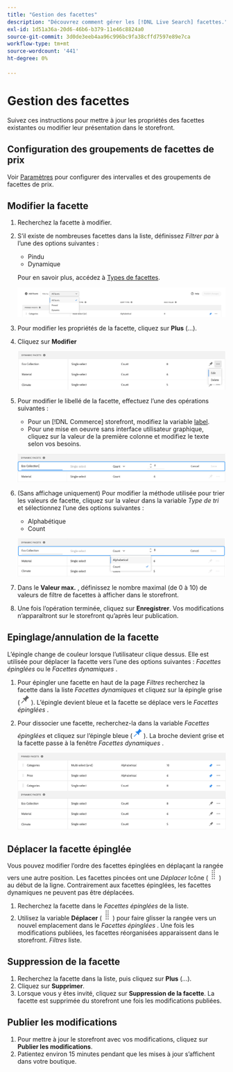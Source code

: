 ```yaml
---
title: "Gestion des facettes"
description: "Découvrez comment gérer les [!DNL Live Search] facettes."
exl-id: 1d51a36a-20d6-46b6-b379-11e46c8824a0
source-git-commit: 3d0de3eeb4aa96c996bc9fa38cffd7597e89e7ca
workflow-type: tm+mt
source-wordcount: '441'
ht-degree: 0%

---
```


# Gestion des facettes

Suivez ces instructions pour mettre à jour les propriétés des facettes existantes ou modifier leur présentation dans le storefront.

## Configuration des groupements de facettes de prix

Voir [Paramètres](settings.md) pour configurer des intervalles et des groupements de facettes de prix.

## Modifier la facette

1. Recherchez la facette à modifier.
1. S’il existe de nombreuses facettes dans la liste, définissez *Filtrer par* à l’une des options suivantes :

   * Pindu
   * Dynamique

   Pour en savoir plus, accédez à [Types de facettes](facets-type.md).

   ![Facettes de filtrage](assets/facets-filter-by-cropped.png)

1. Pour modifier les propriétés de la facette, cliquez sur **Plus** (...).
1. Cliquez sur **Modifier**

   ![Options de modification](assets/facet-edit-menu.png)

1. Pour modifier le libellé de la facette, effectuez l’une des opérations suivantes :

   * Pour un [!DNL Commerce] storefront, modifiez la variable [label](https://experienceleague.adobe.com/docs/commerce-admin/catalog/product-attributes/product-attributes.html).
   * Pour une mise en oeuvre sans interface utilisateur graphique, cliquez sur la valeur de la première colonne et modifiez le texte selon vos besoins.

   ![Modifier le libellé](assets/facet-edit-label.png)

1. (Sans affichage uniquement) Pour modifier la méthode utilisée pour trier les valeurs de facette, cliquez sur la valeur dans la variable *Type de tri* et sélectionnez l’une des options suivantes :

   * Alphabétique
   * Count

   ![Modifier le nombre](assets/facets-edit-count.png)

1. Dans le **Valeur max.** , définissez le nombre maximal (de 0 à 10) de valeurs de filtre de facettes à afficher dans le storefront.
1. Une fois l’opération terminée, cliquez sur **Enregistrer**.
Vos modifications n’apparaîtront sur le storefront qu’après leur publication.

## Epinglage/annulation de la facette

L’épingle change de couleur lorsque l’utilisateur clique dessus. Elle est utilisée pour déplacer la facette vers l’une des options suivantes : *Facettes épinglées* ou le *Facettes dynamiques* .

1. Pour épingler une facette en haut de la page *Filtres* recherchez la facette dans la liste *Facettes dynamiques* et cliquez sur la épingle grise (![Sélecteur d’épingles](assets/btn-pin-gray.png)).
L’épingle devient bleue et la facette se déplace vers le *Facettes épinglées* .
1. Pour dissocier une facette, recherchez-la dans la variable *Facettes épinglées* et cliquez sur l’épingle bleue (![Sélecteur d’épingles](assets/btn-pin-blue.png)).
La broche devient grise et la facette passe à la fenêtre *Facettes dynamiques* .

   ![Facettes Pinces et dynamiques](assets/facets-pinned-unpinned.png)

## Déplacer la facette épinglée

Vous pouvez modifier l’ordre des facettes épinglées en déplaçant la rangée vers une autre position. Les facettes pincées ont une *Déplacer* Icône (![Sélecteur de déplacement](assets/btn-move.png)) au début de la ligne. Contrairement aux facettes épinglées, les facettes dynamiques ne peuvent pas être déplacées.

1. Recherchez la facette dans le *Facettes épinglées* de la liste.
1. Utilisez la variable **Déplacer** (![Sélecteur de déplacement](assets/btn-move.png)) pour faire glisser la rangée vers un nouvel emplacement dans le *Facettes épinglées* .
Une fois les modifications publiées, les facettes réorganisées apparaissent dans le storefront. *Filtres* liste.

## Suppression de la facette

1. Recherchez la facette dans la liste, puis cliquez sur **Plus** (...).
1. Cliquez sur **Supprimer**.
1. Lorsque vous y êtes invité, cliquez sur **Suppression de la facette**.
La facette est supprimée du storefront une fois les modifications publiées.

## Publier les modifications

1. Pour mettre à jour le storefront avec vos modifications, cliquez sur **Publier les modifications**.
1. Patientez environ 15 minutes pendant que les mises à jour s’affichent dans votre boutique.
